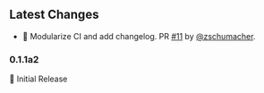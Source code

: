 
## Latest Changes

* 🔧 Modularize CI and add changelog. PR [#11](https://github.com/zschumacher/pydapper/pull/11) by [@zschumacher](https://github.com/zschumacher).
### 0.1.1a2
🔖 Initial Release 
